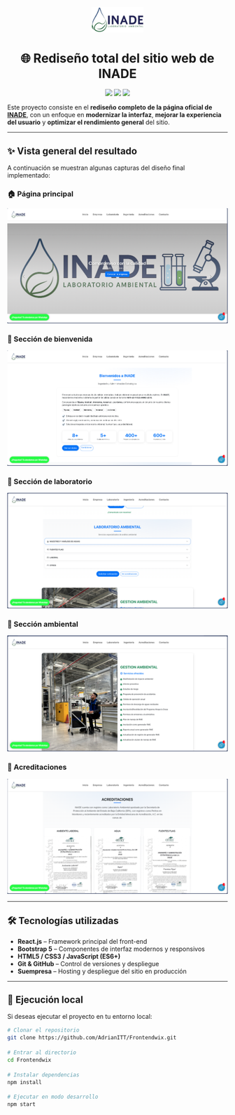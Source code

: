 <p align="center">
  <img src="./images/logo.png" width="120" alt="INADE Logo">
</p>
<h1 align="center">🌐 Rediseño total del sitio web de INADE</h1>
<p align="center">
  <img src="https://img.shields.io/badge/React-18.2.0-blue?logo=react" />
  <img src="https://img.shields.io/badge/Bootstrap-5.3-purple?logo=bootstrap" />
  <img src="https://img.shields.io/badge/Estado-Completado-green" />
</p>


Este proyecto consiste en el **rediseño completo de la página oficial de [INADE](https://inade.mx/)**, con un enfoque en **modernizar la interfaz**, **mejorar la experiencia del usuario** y **optimizar el rendimiento general** del sitio.

---

## ✨ Vista general del resultado

A continuación se muestran algunas capturas del diseño final implementado:

### 🏠 Página principal
![Inicio de la página](./images/Carrusel.png)

### 🙌 Sección de bienvenida
![Bienvenida](./images/Bienvenida.png)

### 🔬 Sección de laboratorio
![Laboratorio](./images/Laboratorio.png)

### 🌱 Sección ambiental
![Ambiental](./images/Ambiental.png)

### 🧾 Acreditaciones
![Acreditaciones](./images/Acreditaciones.png)

---

## 🛠️ Tecnologías utilizadas

- **React.js** – Framework principal del front-end  
- **Bootstrap 5** – Componentes de interfaz modernos y responsivos  
- **HTML5 / CSS3 / JavaScript (ES6+)**  
- **Git & GitHub** – Control de versiones y despliegue  
- **Suempresa** – Hosting y despliegue del sitio en producción  

---

## 🚀 Ejecución local

Si deseas ejecutar el proyecto en tu entorno local:

```bash
# Clonar el repositorio
git clone https://github.com/AdrianITT/Frontendwix.git

# Entrar al directorio
cd Frontendwix

# Instalar dependencias
npm install

# Ejecutar en modo desarrollo
npm start
```